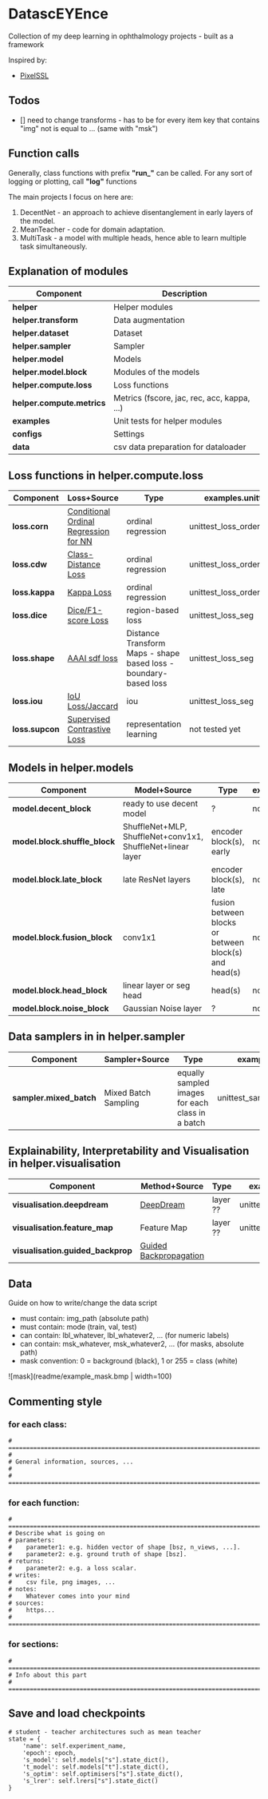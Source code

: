 # DatascEYEnce

Collection of my deep learning in ophthalmology projects - built as a framework

Inspired by:
* [PixelSSL](https://github.com/ZHKKKe/PixelSSL) 

## Todos
* [] need to change transforms - has to be for every item key that contains "img" not is equal to ... (same with "msk")


## Function calls

Generally, class functions with prefix **"run_"** can be called. For any sort of logging or plotting, call **"log"** functions

The main projects I focus on here are:

1. DecentNet - an approach to achieve disentanglement in early layers of the model.
2. MeanTeacher - code for domain adaptation.
3. MultiTask - a model with multiple heads, hence able to learn multiple task simultaneously.

## Explanation of modules

| Component | Description |
| --- | --- |
| **helper** | Helper modules |
| **helper.transform** | Data augmentation |
| **helper.dataset** | Dataset |
| **helper.sampler** | Sampler |
| **helper.model** | Models |
| **helper.model.block** | Modules of the models |
| **helper.compute.loss** | Loss functions |
| **helper.compute.metrics** | Metrics (fscore, jac, rec, acc, kappa, ...) |
| **examples** | Unit tests for helper modules |
| **configs** | Settings |
| **data** | csv data preparation for dataloader | 

## Loss functions in **helper.compute.loss**
| Component | Loss+Source | Type | examples.unittest_ |
| --- | --- | --- | --- |
| **loss.corn** | [Conditional Ordinal Regression for NN](https://github.com/Raschka-research-group/coral-pytorch) | ordinal regression | unittest_loss_ordered_class |
| **loss.cdw** | [Class-Distance Loss](https://github.com/GorkemP/labeled-images-for-ulcerative-colitis/blob/main/utils/loss.py) | ordinal regression | unittest_loss_ordered_class |
| **loss.kappa** | [Kappa Loss](https://www.kaggle.com/gennadylaptev/qwk-loss-for-pytorch) | ordinal regression | unittest_loss_ordered_class |
| **loss.dice** | [Dice/F1-score Loss](https://github.com/qubvel/segmentation_models.pytorch) | region-based loss | unittest_loss_seg |
| **loss.shape** | [AAAI sdf loss](https://github.com/JunMa11/SegWithDistMap/blob/master/code/train_LA_AAAISDF.py) | Distance Transform Maps - shape based loss - boundary-based loss | unittest_loss_seg |
| **loss.iou** | [IoU Loss/Jaccard](https://github.com/qubvel/segmentation_models.pytorch/blob/master/segmentation_models_pytorch/losses/jaccard.py) | iou | unittest_loss_seg |
| **loss.supcon** | [Supervised Contrastive Loss](https://github.com/HobbitLong/SupContrast/blob/master/losses.py) | representation learning | not tested yet |

## Models in **helper.models**
| Component | Model+Source | Type | examples.unittest_ |
| --- | --- | --- | --- |
| **model.decent_block** | ready to use decent model | ? | not tested yet |
| **model.block.shuffle_block** | ShuffleNet+MLP, ShuffleNet+conv1x1, ShuffleNet+linear layer | encoder block(s), early | not tested yet |
| **model.block.late_block** | late ResNet layers | encoder block(s), late | not tested yet |
| **model.block.fusion_block** | conv1x1 | fusion between blocks or between block(s) and head(s) | not tested yet |
| **model.block.head_block** | linear layer or seg head | head(s) | not tested yet |
| **model.block.noise_block** | Gaussian Noise layer | ? | not tested yet |

## Data samplers in in **helper.sampler**
| Component | Sampler+Source | Type | examples.unittest_ |
| --- | --- | --- | --- |
| **sampler.mixed_batch** | Mixed Batch Sampling | equally sampled images for each class in a batch | unittest_sampler_mixed_batch |


## Explainability, Interpretability and Visualisation in **helper.visualisation**
| Component | Method+Source | Type | examples.unittest_ |
| --- | --- | --- | --- |
| **visualisation.deepdream**| [DeepDream](https://github.com/juanigp/Pytorch-Deep-Dream/blob/master/Deep_Dream.ipynb) | layer ?? | unittest_vis_deepdream |
| **visualisation.feature_map**| Feature Map | layer ?? | unittest_vis_feature_map |
| **visualisation.guided_backprop** | [Guided Backpropagation](https://github.com/utkuozbulak/pytorch-cnn-visualizations/blob/master/src/guided_backprop.py)| | |


## Data
Guide on how to write/change the data script
* must contain: img_path (absolute path)
* must contain: mode (train, val, test)
* can contain: lbl_whatever, lbl_whatever2, ... (for numeric labels)
* can contain: msk_whatever, msk_whatever2, ... (for masks, absolute path)
* mask convention: 0 = background (black), 1 or 255 = class (white)

![mask](readme/example_mask.bmp | width=100)


## Commenting style 

### for each class:

```
# =============================================================================
#
# General information, sources, ...
#
# =============================================================================
```

### for each function:

```
# =============================================================================
# Describe what is going on
# parameters:
#    parameter1: e.g. hidden vector of shape [bsz, n_views, ...].
#    parameter2: e.g. ground truth of shape [bsz].
# returns:
#    parameter2: e.g. a loss scalar.
# writes:
#    csv file, png images, ...
# notes:
#    Whatever comes into your mind
# sources:
#    https...
# =============================================================================
```

### for sections:

```
# =============================================================================
# Info about this part
# =============================================================================
```


## Save and load checkpoints

```
# student - teacher architectures such as mean teacher
state = {
    'name': self.experiment_name,
    'epoch': epoch, 
    's_model': self.models["s"].state_dict(),
    't_model': self.models["t"].state_dict(),
    's_optim': self.optimisers["s"].state_dict(),
    's_lrer': self.lrers["s"].state_dict()
}
```